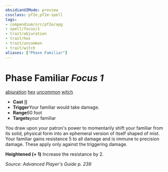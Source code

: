 ```yaml
---
obsidianUIMode: preview
cssclass: pf2e,pf2e-spell
tags:
- compendium/src/pf2e/apg
- spell/focus/1
- trait/abjuration
- trait/hex
- trait/uncommon
- trait/witch
aliases: ["Phase Familiar"]
---
```

# Phase Familiar *Focus 1*   
[abjuration](../../Rules/traits/abjuration.md)  [hex](../../Rules/traits/hex-apg.md)  [uncommon](../../Rules/traits/uncommon.md)  [witch](../../Rules/traits/witch-apg.md)  

- **Cast** [R](../../Rules/core-rulebook/chapter-9-playing-the-game.md#Actions "Reaction") 
- **Trigger**Your familiar would take damage.
- **Range**60 foot
- **Targets**your familiar

You draw upon your patron's power to momentarily shift your familiar from its solid, physical form into an ephemeral version of itself shaped of mist. Your familiar gains resistance 5 to all damage and is immune to precision damage. These apply only against the triggering damage.

**Heightened (+ 1)** Increase the resistance by 2.

*Source: Advanced Player's Guide p. 239*